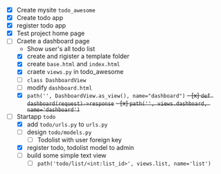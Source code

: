 - [x] Create mysite `todo_awesome`
- [x] Create todo app
- [x] register todo app
- [x] Test project home page
- [ ] Craete a dashboard page
  - Show user's all todo list
  - [x] create and rigister a template folder
  - [x] create `base.html` and `index.html`
  - [x] craete `views.py` in todo_awesome
  - [ ] `class DashboardView`
  - [ ] modify `dashboard.html`
  - [x] `path('', DashboardView.as_view(), name="dashboard")`
  ~~- [x] `def dashboard(request)->response`~~
  ~~- [x] `path('', views.dashboard, name='dashboard')`~~
- [ ] Startapp `todo`
  - [x] add `todo/urls.py` to `urls.py`
  - [ ] design `todo/models.py`
    - [ ] Todolist with user foreign key
  - [x] register todo, todolist model to admin
  - [ ] build some simple text view
    - [ ] `path('todo/list/<int:list_id>', views.list, name='list')`